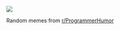 ![](https://preview.redd.it/ui2yxh1y6wbf1.png?width=640&crop=smart&auto=webp&s=e29dd467d78f8ac65a279dd66595333598ce84b6)

 Random memes from [r/ProgrammerHumor](https://www.reddit.com/r/ProgrammerHumor/)
